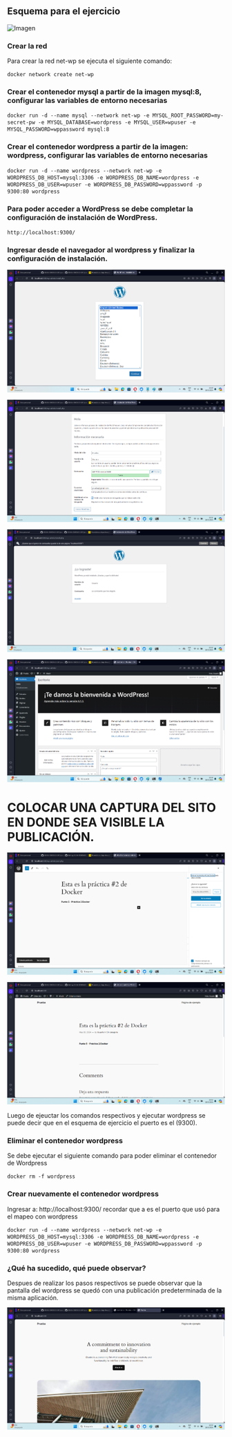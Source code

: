 ## Esquema para el ejercicio
![Imagen](imagenes/esquema-ejercicio5.PNG)

### Crear la red
Para crear la red net-wp se ejecuta el siguiente comando:

```
docker network create net-wp
```

### Crear el contenedor mysql a partir de la imagen mysql:8, configurar las variables de entorno necesarias

```
docker run -d --name mysql --network net-wp -e MYSQL_ROOT_PASSWORD=my-secret-pw -e MYSQL_DATABASE=wordpress -e MYSQL_USER=wpuser -e MYSQL_PASSWORD=wppassword mysql:8
```

### Crear el contenedor wordpress a partir de la imagen: wordpress, configurar las variables de entorno necesarias

```
docker run -d --name wordpress --network net-wp -e WORDPRESS_DB_HOST=mysql:3306 -e WORDPRESS_DB_NAME=wordpress -e WORDPRESS_DB_USER=wpuser -e WORDPRESS_DB_PASSWORD=wppassword -p 9300:80 wordpress
```

### Para poder acceder a WordPress se debe completar la configuración de instalación de WordPress.

```
http://localhost:9300/
```
### Ingresar desde el navegador al wordpress y finalizar la configuración de instalación.

![Imagen](imagenes/Punto_5/localhost_WordPress.png)


![Imagen](imagenes/Punto_5/localhost1_WordPress.png)


![Imagen](imagenes/Punto_5/localhost2_WordPress.png)


![Imagen](imagenes/Punto_5/localhost3_WordPress.png)


# COLOCAR UNA CAPTURA DEL SITO EN DONDE SEA VISIBLE LA PUBLICACIÓN.

![Imagen](imagenes/Punto_5/localhost5_WordPress.png)


![Imagen](imagenes/Punto_5/localhost6_WordPress.png)


Luego de ejeuctar los comandos respectivos y ejecutar wordpress se puede decir que en el esquema de ejercicio el puerto es el (9300).

### Eliminar el contenedor wordpress

Se debe ejecutar el siguiente comando para poder eliminar el contenedor de Wordpress

```
docker rm -f wordpress
```

### Crear nuevamente el contenedor wordpress
Ingresar a: http://localhost:9300/ 
recordar que a es el puerto que usó para el mapeo con wordpress

```
docker run -d --name wordpress --network net-wp -e WORDPRESS_DB_HOST=mysql:3306 -e WORDPRESS_DB_NAME=wordpress -e WORDPRESS_DB_USER=wpuser -e WORDPRESS_DB_PASSWORD=wppassword -p 9300:80 wordpress
```


### ¿Qué ha sucedido, qué puede observar?

Despues de realizar los pasos respectivos se puede observar que la pantalla del wordpress se quedó con una publicación predeterminada de la misma aplicación.

![Imagen](imagenes/Punto_5/localhost4_WordPress.png)







